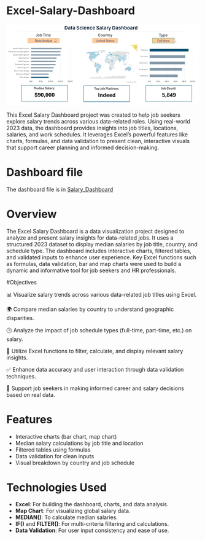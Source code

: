 # Excel-Salary-Dashboard
![](https://github.com/YashwanthKumaran/Excel-Salary-Dashboard/blob/main/1_Salary_Dashboard_Final_Dashboard.gif)

This Excel Salary Dashboard project was created to help job seekers explore salary trends across various data-related roles. Using real-world 2023 data, the dashboard provides insights into job titles, locations, salaries, and work schedules. It leverages Excel’s powerful features like charts, formulas, and data validation to present clean, interactive visuals that support career planning and informed decision-making.

# Dashboard file
The dashboard file is in <a href= "https://github.com/YashwanthKumaran/Excel-Salary-Dashboard/blob/main/1_Salary_Dashboard%20(1).xlsx">Salary_Dashboard</a>

# Overview
The Excel Salary Dashboard is a data visualization project designed to analyze and present salary insights for data-related jobs. It uses a structured 2023 dataset to display median salaries by job title, country, and schedule type. The dashboard includes interactive charts, filtered tables, and validated inputs to enhance user experience. Key Excel functions such as formulas, data validation, bar and map charts were used to build a dynamic and informative tool for job seekers and HR professionals.

#Objectives

📊 Visualize salary trends across various data-related job titles using Excel.

🌍 Compare median salaries by country to understand geographic disparities.

🕒 Analyze the impact of job schedule types (full-time, part-time, etc.) on salary.

🧮 Utilize Excel functions to filter, calculate, and display relevant salary insights.

✅ Enhance data accuracy and user interaction through data validation techniques.

💼 Support job seekers in making informed career and salary decisions based on real data.

# Features
- Interactive charts (bar chart, map chart)
- Median salary calculations by job title and location
- Filtered tables using formulas
- Data validation for clean inputs
- Visual breakdown by country and job schedule

# Technologies Used
- **Excel**: For building the dashboard, charts, and data analysis.
- **Map Chart**: For visualizing global salary data.
- **MEDIAN()**: To calculate median salaries.
- **IF()** and **FILTER()**: For multi-criteria filtering and calculations.
- **Data Validation**: For user input consistency and ease of use.

